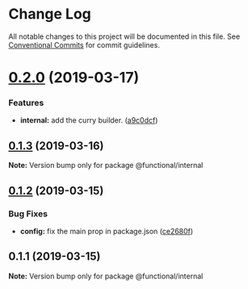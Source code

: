 # Change Log

All notable changes to this project will be documented in this file.
See [Conventional Commits](https://conventionalcommits.org) for commit guidelines.

# [0.2.0](https://github.com/Oscar170/-functional/compare/@functional/internal@0.1.3...@functional/internal@0.2.0) (2019-03-17)


### Features

* **internal:** add the curry builder. ([a9c0dcf](https://github.com/Oscar170/-functional/commit/a9c0dcf))





## [0.1.3](https://github.com/Oscar170/-functional/compare/@functional/internal@0.1.2...@functional/internal@0.1.3) (2019-03-16)

**Note:** Version bump only for package @functional/internal





## [0.1.2](https://github.com/Oscar170/-functional/compare/@functional/internal@0.1.1...@functional/internal@0.1.2) (2019-03-15)


### Bug Fixes

* **config:** fix the main prop in package.json ([ce2680f](https://github.com/Oscar170/-functional/commit/ce2680f))





## 0.1.1 (2019-03-15)

**Note:** Version bump only for package @functional/internal
